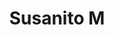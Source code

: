 ---
title: Susanito M
date: 
draft: false

# descripcion
description : Aros de plata 925 y cristal

materials: Plata 925

color: Plateado

dimensions: 0,7cm diámetro

code: 01-07-0657

type: "Aros"

categories: []

price: $1.820,00

# Images
# first image will be shown in the product page
images:
  # - image: "images/path_to_image"
  # La ubicacion de las imagenes es imagenes/Aros/Aros.Cristal/01-07-0657-susanito-m
  - image: "./images/aros/cristal/01-07-0657.JPG"
---
